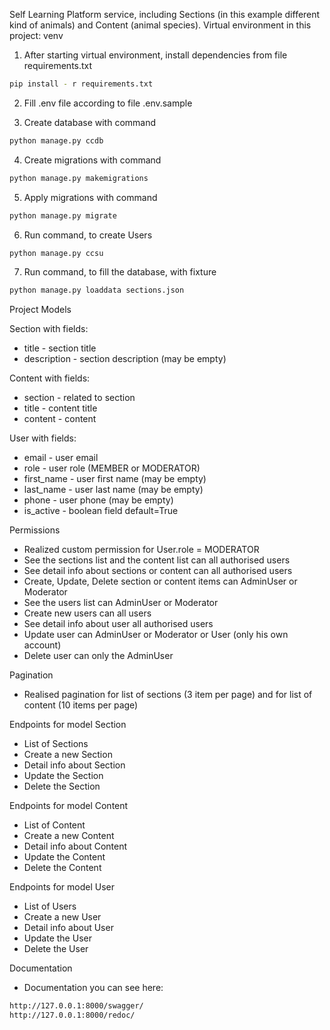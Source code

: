 Self Learning Platform service, including Sections (in this example different kind of animals) and Content (animal
species).
Virtual environment in this project: venv

1) After starting virtual environment, install dependencies from file requirements.txt

```bash
pip install - r requirements.txt
```

2) Fill .env file according to file .env.sample


3) Create database with command

```bash
python manage.py ccdb
```

4) Create migrations with command

```bash
python manage.py makemigrations
```

5) Apply migrations with command

```bash
python manage.py migrate
```

6) Run command, to create Users

```bash
python manage.py ccsu
```

7) Run command, to fill the database, with fixture

```bash
python manage.py loaddata sections.json
```

Project Models

Section with fields:

- title - section title
- description - section description (may be empty)


Content with fields:

- section - related to section
- title - content title
- content - content

User with fields:

- email - user email
- role - user role (MEMBER or MODERATOR)
- first_name - user first name (may be empty)
- last_name - user last name (may be empty)
- phone - user phone (may be empty)
- is_active - boolean field default=True



Permissions 
- Realized custom permission for User.role = MODERATOR
- See the sections list and the content list can all authorised users
- See detail info about sections or content can all authorised users
- Create, Update, Delete section or content items can AdminUser or Moderator
- See the users list can AdminUser or Moderator
- Create new users can all users
- See detail info about user all authorised users
- Update user can AdminUser or Moderator or User (only his own account)
- Delete user can only the AdminUser


Pagination
- Realised pagination for list of sections (3 item per page) and for list of content (10 items per page)


Endpoints for model Section
- List of Sections
- Create a new Section
- Detail info about Section
- Update the Section
- Delete the Section

Endpoints for model Сontent
- List of Сontent
- Create a new Сontent
- Detail info about Сontent
- Update the Сontent
- Delete the Сontent

Endpoints for model User
- List of Users
- Create a new User
- Detail info about User
- Update the User
- Delete the User

Documentation
- Documentation you can see here:
```bash
http://127.0.0.1:8000/swagger/
http://127.0.0.1:8000/redoc/
```